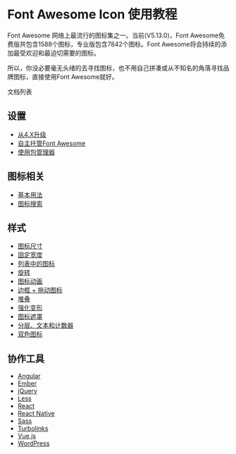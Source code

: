 

#  Font Awesome Icon 使用教程


 Font Awesome 网络上最流行的图标集之一。当前(V5.13.0)，Font Awesome免费版共包含1588个图标，专业版包含7842个图标。Font Awesome将会持续的添加最受欢迎和最迫切需要的图标。
 
 所以，你没必要毫无头绪的去寻找图标，也不用自己拼凑或从不知名的角落寻找品牌图标，直接使用Font Awesome就好。
 
 文档列表
 
 ## 设置
 
- [从4.X升级](/fontawesome/fa5/setting/update.html)
- [自主托管Font Awesome ](/fontawesome/fa5/setting/git.html)
- [使用包管理器 ](/fontawesome/fa5/setting/package.html)

## 图标相关

- [基本用法](/fontawesome/fa5/icon/base.html)
- [图标搜索 ](/fontawesome/fa5/icon/table.html)

## 样式

- [图标尺寸 ](/fontawesome/fa5/style/size.html)
- [固定宽度  ](/fontawesome/fa5/style/width.html)
- [列表中的图标  ](/fontawesome/fa5/style/list.html)
- [旋转  ](/fontawesome/fa5/style/rotating.html)
- [图标动画  ](/fontawesome/fa5/style/animation.html)
- [边框 + 拖动图标  ](/fontawesome/fa5/style/border.html)
- [堆叠 ](/fontawesome/fa5/style/stack.html)
- [强化变形  ](/fontawesome/fa5/style/power-transforms.html)
- [图标遮罩  ](/fontawesome/fa5/style/masking.html)
- [分层、文本和计数器  ](/fontawesome/fa5/style/layer.html)
- [双色图标  ](/fontawesome/fa5/style/duotone.html)



## 协作工具

- [Angular](/fontawesome/fa5/with.html#angular)
- [Ember ](/fontawesome/fa5/with.html#ember)
- [jQuery ](/fontawesome/fa5/with/jquery.html)
- [Less ](/fontawesome/fa5/with/less.html)
- [React](/fontawesome/fa5/with.html#react)
- [React Native ](/fontawesome/fa5/with.html#react-native)
- [Sass ](/fontawesome/fa5/with/sass.html)
- [Turbolinks  ](/fontawesome/fa5/with/turbolink.html)
- [Vue.js ](/fontawesome/fa5/with.html#vue)
- [WordPress ](/fontawesome/fa5/with/wordpress.html)
